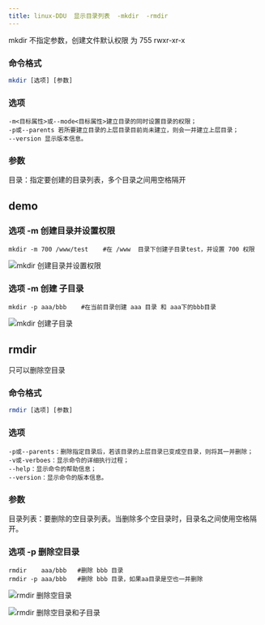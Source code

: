 ```yaml
---
title: linux-DDU  显示目录列表  -mkdir  -rmdir
---
```

mkdir 不指定参数，创建文件默认权限 为 755  rwxr-xr-x

### 命令格式

``` php
mkdir [选项] [参数]
```

### 选项

```
-m<目标属性>或--mode<目标属性>建立目录的同时设置目录的权限；
-p或--parents 若所要建立目录的上层目录目前尚未建立，则会一并建立上层目录；
--version 显示版本信息。
```

### 参数

目录：指定要创建的目录列表，多个目录之间用空格隔开

## demo

### 选项 -m 创建目录并设置权限

```
mkdir -m 700 /www/test    #在 /www  目录下创建子目录test，并设置 700 权限
```

![mkdir 创建目录并设置权限](/img/linux_command/linux_mkdir/mkdir_m.png "mkdir 创建目录并设置权限")

### 选项 -m 创建 子目录

```
mkdir -p aaa/bbb    #在当前目录创建 aaa 目录 和 aaa下的bbb目录
```

![mkdir 创建子目录](/img/linux_command/linux_mkdir/mkdir_p.png "mkdir 创建子目录")



## rmdir

只可以删除空目录

### 命令格式

```php
rmdir [选项] [参数]
```

### 选项

```
-p或--parents：删除指定目录后，若该目录的上层目录已变成空目录，则将其一并删除；
-v或-verboes：显示命令的详细执行过程；
--help：显示命令的帮助信息；
--version：显示命令的版本信息。
```

### 参数

目录列表：要删除的空目录列表。当删除多个空目录时，目录名之间使用空格隔开。 

### 选项 -p 删除空目录

```
rmdir    aaa/bbb   #删除 bbb 目录
rmdir -p aaa/bbb   #删除 bbb 目录，如果aa目录是空也一并删除
```

![rmdir 删除空目录](/img/linux_command/linux_mkdir/rmdir.png "rmdir 删除空目录")

![rmdir 删除空目录和子目录](/img/linux_command/linux_mkdir/rmdir_p.png "rmdir 删除空目录和子目录")

















